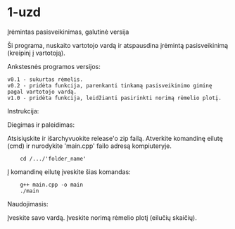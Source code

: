 # 1-uzd
Įrėmintas pasisveikinimas, galutinė versija

Ši programa, nuskaito vartotojo vardą ir atspausdina įrėmintą pasisveikinimą (kreipinį į vartotoją).

Ankstesnės programos versijos:

    v0.1 - sukurtas rėmelis.
    v0.2 - pridėta funkcija, parenkanti tinkamą pasisveikinimo giminę pagal vartotojo vardą.
    v1.0 - pridėta funkcija, leidžianti pasirinkti norimą rėmelio plotį.

Instrukcija:

Diegimas ir paleidimas:

   Atsisiųskite ir išarchyvuokite release'o zip failą.
   Atverkite komandinę eilutę (cmd) ir nurodykite 'main.cpp' failo adresą kompiuteryje.

        cd /.../'folder_name'

   Į komandinę eilutę įveskite šias komandas:

        g++ main.cpp -o main
        ./main
  
Naudojimasis:

   Įveskite savo vardą.
   Įveskite norimą rėmelio plotį (eilučių skaičių).
